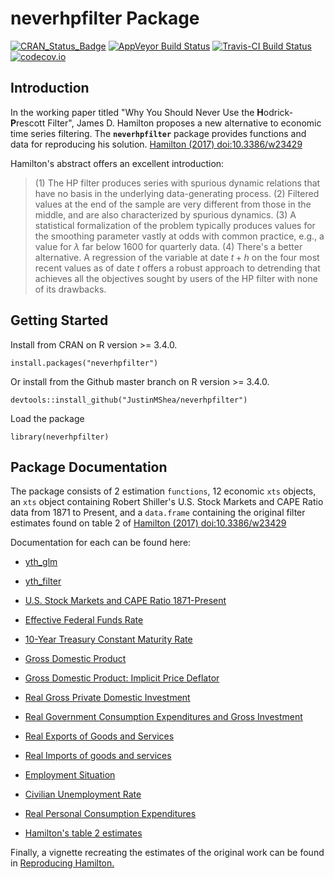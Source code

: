 # neverhpfilter Package

[![CRAN_Status_Badge](http://www.r-pkg.org/badges/version/neverhpfilter)](https://cran.r-project.org/package=neverhpfilter) [![AppVeyor Build Status](https://ci.appveyor.com/api/projects/status/github/JustinMShea/neverhpfilter?branch=master&svg=true)](https://ci.appveyor.com/project/JustinMShea/neverhpfilter) [![Travis-CI Build Status](https://travis-ci.org/JustinMShea/neverhpfilter.svg?branch=master)](https://travis-ci.org/JustinMShea/neverhpfilter) [![codecov.io](https://codecov.io/gh/JustinMShea/neverhpfilter/graph/badge.svg)](https://codecov.io/github/JustinMShea/neverhpfilter?branch=master)


## Introduction

  In the working paper titled "Why You Should Never Use the **H**odrick-**P**rescott Filter", James D. Hamilton proposes a new alternative to economic time series filtering. The **`neverhpfilter`** package provides functions and data for reproducing his solution. [Hamilton (2017) <doi:10.3386/w23429>](https://www.nber.org/papers/w23429)

Hamilton's abstract offers an excellent introduction:

  > (1) The HP filter produces series with spurious dynamic relations that have no basis in the underlying data-generating process. (2) Filtered values at the end of the sample are very different from those in the middle, and are also characterized by spurious dynamics. (3) A statistical formalization of the problem typically produces values for the smoothing parameter vastly at odds with common practice, e.g., a value for $\lambda$ far below 1600 for quarterly data. (4) There's a better alternative. A regression of the variable at date $t + h$ on the four most recent values as of date $t$ offers a robust approach to detrending that achieves all the objectives sought by users of the HP filter with none of its drawbacks.


  
## Getting Started


Install from CRAN on R version >= 3.4.0.

```{r}
install.packages("neverhpfilter")
```

Or install from the Github master branch on R version >= 3.4.0.

```{r}
devtools::install_github("JustinMShea/neverhpfilter")
```

Load the package

```{r}
library(neverhpfilter)
```

## Package Documentation

The package consists of 2 estimation `functions`, 12 economic `xts` objects, an `xts` object containing Robert Shiller's U.S. Stock Markets and CAPE Ratio data from 1871 to Present, and a `data.frame` containing the original filter estimates found on table 2 of [Hamilton (2017) <doi:10.3386/w23429>](https://www.nber.org/papers/w23429)

Documentation for each can be found here:

 * [yth_glm](https://justinmshea.github.io/neverhpfilter/reference/yth_glm.html)

 * [yth_filter](https://justinmshea.github.io/neverhpfilter/reference/yth_filter.html)
 
 * [U.S. Stock Markets and CAPE Ratio 1871-Present](https://justinmshea.github.io/neverhpfilter/reference/SP500.html)
 
 * [Effective Federal Funds Rate](https://justinmshea.github.io/neverhpfilter/reference/FEDFUNDS.html)
 
 * [10-Year Treasury Constant Maturity Rate](https://justinmshea.github.io/neverhpfilter/reference/GS10.html)
 
 * [Gross Domestic Product](https://justinmshea.github.io/neverhpfilter/reference/GDPC1.html)
 
 * [Gross Domestic Product: Implicit Price Deflator](https://justinmshea.github.io/neverhpfilter/reference/GDPDEF.html)
 
 * [Real Gross Private Domestic Investment](https://justinmshea.github.io/neverhpfilter/reference/GPDIC1.html)
 
 * [Real Government Consumption Expenditures and Gross Investment](https://justinmshea.github.io/neverhpfilter/reference/GCEC1.html)

 * [Real Exports of Goods and Services](https://justinmshea.github.io/neverhpfilter/reference/EXPGSC1.html)
 
 * [Real Imports of goods and services](https://justinmshea.github.io/neverhpfilter/reference/IMPGSC1.html) 
 
 * [Employment Situation](https://justinmshea.github.io/neverhpfilter/reference/PAYEMS.html)
 
 * [Civilian Unemployment Rate](https://justinmshea.github.io/neverhpfilter/reference/UNRATENSA.html)

 * [Real Personal Consumption Expenditures](https://justinmshea.github.io/neverhpfilter/reference/PCECC96.html)
 
 * [Hamilton's table 2 estimates](https://justinmshea.github.io/neverhpfilter/reference/Hamilton_table_2.html)
 
 
 Finally, a vignette recreating the estimates of the original work can be found in [Reproducing Hamilton.](https://justinmshea.github.io/neverhpfilter/articles/Reproducing-Hamilton.html)



